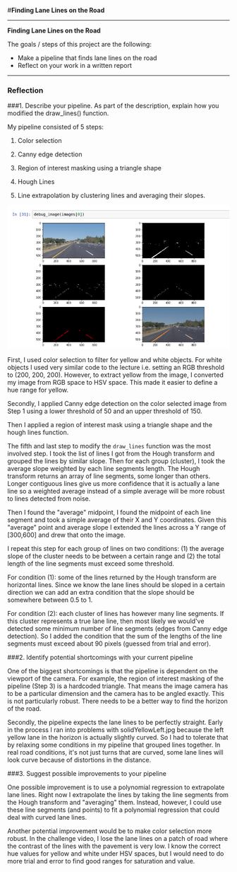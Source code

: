 #**Finding Lane Lines on the Road** 

---

**Finding Lane Lines on the Road**

The goals / steps of this project are the following:
* Make a pipeline that finds lane lines on the road
* Reflect on your work in a written report


[//]: # (Image References)

[image1]: ./examples/grayscale.jpg "Grayscale"
[image2]: ./output_images/debug_steps.png "Debug Steps"

---

### Reflection

###1. Describe your pipeline. As part of the description, explain how you modified the draw_lines() function.

My pipeline consisted of 5 steps:

1. Color selection

2. Canny edge detection

3. Region of interest masking using a triangle shape

4. Hough Lines

5. Line extrapolation by clustering lines and averaging their slopes.

![Steps from my pipeline][image2]

First, I used color selection to filter for yellow and white objects. For white objects 
I used very similar code to the lecture i.e. setting an RGB threshold to (200, 200, 200).
However, to extract yellow from the image, I converted my image from RGB space to HSV space. This
made it easier to define a hue range for yellow.

Secondly, I applied Canny edge detection on the color selected image from Step 1 using
a lower threshold of 50 and an upper threshold of 150.

Then I applied a region of interest mask using a triangle shape and the hough
lines function.

The fifth and last step to modify the `draw_lines` function was the most involved
step. I took the list of lines I got from the Hough transform and grouped the
lines by similar slope. Then for each group (cluster), I took the average slope
weighted by each line segments length. The Hough transform returns an array of line segments, 
some longer than others. Longer contiguous lines give us more confidence that it is actually a lane line
so a weighted average instead of a simple average will be more robust to lines
detected from noise.

Then I found the  "average" midpoint, I found the midpoint of each line segment and took
a simple average of their X and Y coordinates. Given this "average" point and 
average slope I extended the lines across a Y range of [300,600] and drew that 
onto the image. 

I repeat this step for each group of lines on two conditions: (1) the average
slope of the cluster needs to be between a certain range and (2)  the total length
of the line segments must exceed some threshold.

For condition (1): some of the lines returned by the Hough transform are horizontal
lines. Since we know the lane lines should be sloped in a certain direction we can
add an extra condition that the slope should be somewhere between 0.5 to 1.

For condition (2): each cluster of lines has however many line segments. If this
cluster represents a true lane line, then most likely we would've detected some minimum number of
line segments (edges from Canny edge detection). So I added the condition that
the sum of the lengths of the line segments must exceed about 90 pixels (guessed 
from trial and error).


###2. Identify potential shortcomings with your current pipeline

One of the biggest shortcomings is that the pipeline is dependent on the viewport
of the camera. For example, the region of interest masking of the pipeline (Step 3)
is a hardcoded triangle. That means the image camera has to be a particular dimension
and the camera has to be angled exactly. This is not particularly robust. There
needs to be a better way to find the horizon of the road.

Secondly, the pipeline expects the lane lines to be perfectly straight. Early 
in the process I ran into problems with solidYellowLeft.jpg because the left
yellow lane in the horizon is actually slightly curved. So I had to tolerate that
by relaxing some conditions in my pipeline that grouped lines together. In real road
conditions, it's not just turns that are curved, some lane lines will look
curve because of distortions in the distance.

###3. Suggest possible improvements to your pipeline

One possible improvement is to use a polynomial regression to extrapolate 
lane lines. Right now I extrapolate the lines by taking the line segments from the 
Hough transform and "averaging" them. Instead, however, I could use these line
segments (and points) to fit a polynomial regression that could deal with 
curved lane lines.

Another potential improvement would be to make color selection more robust.
In the challenge video, I lose the lane lines on a patch of road where the 
contrast of the lines with the pavement is very low. I know the correct
hue values for yellow and white under HSV spaces, but I would need to do more
trial and error to find good ranges for saturation and value.
